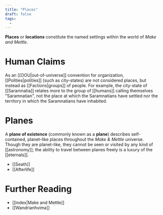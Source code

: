 ```yaml
---
title: "Places"
draft: false
tags:
  - 
---
```


**Places** or **locations** constitute the named settings within the world of *Make and Mettle*. 

# Human Claims
As an [[OOU|out-of-universe]] convention for organization, [[Polities|polities]] (such as city-states) are not considered places, but instead as [[Factions|groups]] of people. For example, the city-state of [[Saramnatia]] relates more to the group of [[humans]] calling themselves "Saramnatian", not the place at which the Saramnatians have settled nor the territory in which the Saramnatians have inhabited. 

# Planes
A **plane of existence** (commonly known as a **plane**) describes self-contained, planet-like places throughout the *Make & Mettle* universe. Though they are planet-like, they cannot be seen or visited by any kind of [[astronomy]]; the ability to travel between planes freely is a luxury of the [[eternals]].

- [[Seath]] 
- [[Afterlife]]

# Further Reading
- [[index|Make and Mettle]]
- [[Wandrianhvima]]